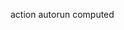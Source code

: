 <!--
 * @Author: your name
 * @Date: 2021-05-16 16:25:13
 * @LastEditTime: 2021-06-07 17:10:29
 * @LastEditors: your name
 * @Description: In User Settings Edit
 * @FilePath: /react-demo/mobx/README.md
-->
action
autorun
computed